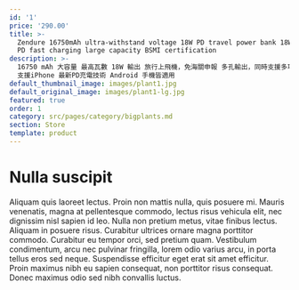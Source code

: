 ```yaml
---
id: '1'
price: '290.00'
title: >-
  Zendure 16750mAh ultra-withstand voltage 18W PD travel power bank 18W output
  PD fast charging large capacity BSMI certification
description: >-
  16750 mAh 大容量 最高瓦數 18W 輸出 旅行上飛機，免海關申報 多孔輸出，同時支援多項裝置充電 獨家研發 Zen+ 2.0智能充電技術
  支援iPhone 最新PD充電技術 Android 手機皆適用
default_thumbnail_image: images/plant1.jpg
default_original_image: images/plant1-lg.jpg
featured: true
order: 1
category: src/pages/category/bigplants.md
section: Store
template: product
---
```


# Nulla suscipit

Aliquam quis laoreet lectus. Proin non mattis nulla, quis posuere mi. Mauris venenatis, magna at pellentesque commodo, lectus risus vehicula elit, nec dignissim nisl sapien id leo. Nulla non pretium metus, vitae finibus lectus. Aliquam in posuere risus. Curabitur ultrices ornare magna porttitor commodo. Curabitur eu tempor orci, sed pretium quam. Vestibulum condimentum, arcu nec pulvinar fringilla, lorem odio varius arcu, in porta tellus eros sed neque. Suspendisse efficitur eget erat sit amet efficitur. Proin maximus nibh eu sapien consequat, non porttitor risus consequat. Donec maximus odio sed nibh convallis luctus.